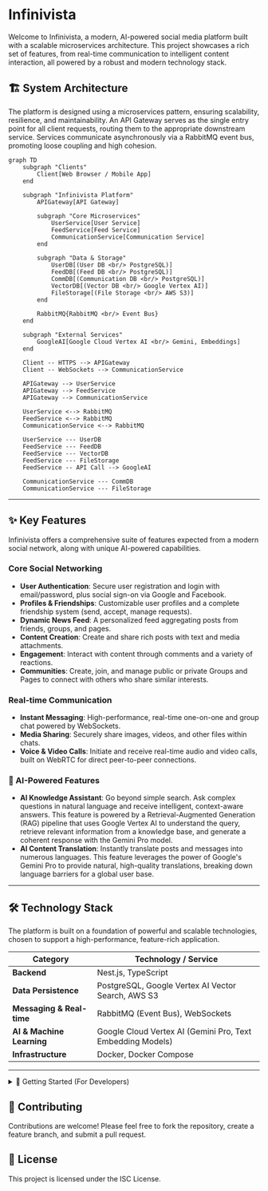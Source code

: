 # Infinivista

Welcome to Infinivista, a modern, AI-powered social media platform built with a scalable microservices architecture. This project showcases a rich set of features, from real-time communication to intelligent content interaction, all powered by a robust and modern technology stack.

## 🏗️ System Architecture

The platform is designed using a microservices pattern, ensuring scalability, resilience, and maintainability. An API Gateway serves as the single entry point for all client requests, routing them to the appropriate downstream service. Services communicate asynchronously via a RabbitMQ event bus, promoting loose coupling and high cohesion.

```mermaid
graph TD
    subgraph "Clients"
        Client[Web Browser / Mobile App]
    end

    subgraph "Infinivista Platform"
        APIGateway[API Gateway]

        subgraph "Core Microservices"
            UserService[User Service]
            FeedService[Feed Service]
            CommunicationService[Communication Service]
        end

        subgraph "Data & Storage"
            UserDB[(User DB <br/> PostgreSQL)]
            FeedDB[(Feed DB <br/> PostgreSQL)]
            CommDB[(Communication DB <br/> PostgreSQL)]
            VectorDB[(Vector DB <br/> Google Vertex AI)]
            FileStorage[(File Storage <br/> AWS S3)]
        end

        RabbitMQ{RabbitMQ <br/> Event Bus}
    end
    
    subgraph "External Services"
        GoogleAI[Google Cloud Vertex AI <br/> Gemini, Embeddings]
    end

    Client -- HTTPS --> APIGateway
    Client -- WebSockets --> CommunicationService

    APIGateway --> UserService
    APIGateway --> FeedService
    APIGateway --> CommunicationService

    UserService <--> RabbitMQ
    FeedService <--> RabbitMQ
    CommunicationService <--> RabbitMQ

    UserService --- UserDB
    FeedService --- FeedDB
    FeedService --- VectorDB
    FeedService --- FileStorage
    FeedService -- API Call --> GoogleAI

    CommunicationService --- CommDB
    CommunicationService --- FileStorage
```

---

## ✨ Key Features

Infinivista offers a comprehensive suite of features expected from a modern social network, along with unique AI-powered capabilities.

### Core Social Networking
- **User Authentication**: Secure user registration and login with email/password, plus social sign-on via Google and Facebook.
- **Profiles & Friendships**: Customizable user profiles and a complete friendship system (send, accept, manage requests).
- **Dynamic News Feed**: A personalized feed aggregating posts from friends, groups, and pages.
- **Content Creation**: Create and share rich posts with text and media attachments.
- **Engagement**: Interact with content through comments and a variety of reactions.
- **Communities**: Create, join, and manage public or private Groups and Pages to connect with others who share similar interests.

### Real-time Communication
- **Instant Messaging**: High-performance, real-time one-on-one and group chat powered by WebSockets.
- **Media Sharing**: Securely share images, videos, and other files within chats.
- **Voice & Video Calls**: Initiate and receive real-time audio and video calls, built on WebRTC for direct peer-to-peer connections.

### 🧠 AI-Powered Features
- **AI Knowledge Assistant**: Go beyond simple search. Ask complex questions in natural language and receive intelligent, context-aware answers. This feature is powered by a Retrieval-Augmented Generation (RAG) pipeline that uses Google Vertex AI to understand the query, retrieve relevant information from a knowledge base, and generate a coherent response with the Gemini Pro model.
- **AI Content Translation**: Instantly translate posts and messages into numerous languages. This feature leverages the power of Google's Gemini Pro to provide natural, high-quality translations, breaking down language barriers for a global user base.

---

## 🛠️ Technology Stack

The platform is built on a foundation of powerful and scalable technologies, chosen to support a high-performance, feature-rich application.

| Category                  | Technology / Service                                       |
| ------------------------- | ---------------------------------------------------------- |
| **Backend**               | Nest.js, TypeScript                                        |
| **Data Persistence**      | PostgreSQL, Google Vertex AI Vector Search, AWS S3         |
| **Messaging & Real-time** | RabbitMQ (Event Bus), WebSockets                           |
| **AI & Machine Learning** | Google Cloud Vertex AI (Gemini Pro, Text Embedding Models) |
| **Infrastructure**        | Docker, Docker Compose                                     |

---

<details>
<summary>🚀 Getting Started (For Developers)</summary>

### Prerequisites

- Node.js (Latest LTS version)
- Docker and Docker Compose
- Git

### Environment Setup

1.  Clone the repository:
    ```bash
    git clone https://github.com/yourusername/infinivista-backend.git
    cd infinivista-backend
    ```

2.  Create environment files:
    ```bash
    # Create .env files in each module directory
    cp api-gateway/.env.example api-gateway/.env
    cp module-user/.env.example module-user/.env
    cp module-feed/.env.example module-feed/.env
    cp module-communication/.env.example module-communication/.env
    ```

3.  Install dependencies:
    ```bash
    npm install
    cd api-gateway && npm install
    cd ../module-user && npm install
    cd ../module-feed && npm install
    cd ../module-communication && npm install
    ```

### Running the Application

1.  Start the development environment:
    ```bash
    npm run start
    ```

    This will:
    - Build and start all Docker containers
    - Set up the database
    - Start all microservices

2.  Access the services:
    - API Gateway: http://localhost:3001
    - pgAdmin: http://localhost:8888
    - RabbitMQ Management: http://localhost:15672

</details>

## 🤝 Contributing

Contributions are welcome! Please feel free to fork the repository, create a feature branch, and submit a pull request.

## 📄 License

This project is licensed under the ISC License.
